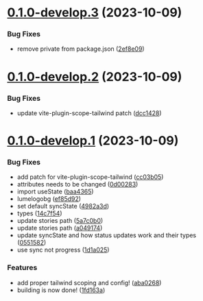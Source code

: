 # [0.1.0-develop.3](https://git.lumeweb.com/LumeWeb/sdk/compare/v0.1.0-develop.2...v0.1.0-develop.3) (2023-10-09)


### Bug Fixes

* remove private from package.json ([2ef8e09](https://git.lumeweb.com/LumeWeb/sdk/commit/2ef8e09346c81af4ce4b6971a11d6d0905a7de3f))

# [0.1.0-develop.2](https://git.lumeweb.com/LumeWeb/sdk/compare/v0.1.0-develop.1...v0.1.0-develop.2) (2023-10-09)


### Bug Fixes

* update vite-plugin-scope-tailwind patch ([dcc1428](https://git.lumeweb.com/LumeWeb/sdk/commit/dcc1428743dd3be867166dd326bb48c086337034))

# [0.1.0-develop.1](https://git.lumeweb.com/LumeWeb/sdk/compare/v0.0.1...v0.1.0-develop.1) (2023-10-09)


### Bug Fixes

* add patch for vite-plugin-scope-tailwind ([cc03b05](https://git.lumeweb.com/LumeWeb/sdk/commit/cc03b056e358519be9ec771893b61b25b32eed87))
* attributes needs to be changed ([0d00283](https://git.lumeweb.com/LumeWeb/sdk/commit/0d00283ba1dab7b3ae06bb665d9f550abbd329a4))
* import useState ([baa4365](https://git.lumeweb.com/LumeWeb/sdk/commit/baa4365abb37a931f46dab957a748e54ac506faa))
* lumelogobg ([ef85d92](https://git.lumeweb.com/LumeWeb/sdk/commit/ef85d921a6abd9d5788257af2d8aec52157d01e6))
* set default syncState ([4982a3d](https://git.lumeweb.com/LumeWeb/sdk/commit/4982a3dd1a8ba932c3ab4f4427aadeba6295b22f))
* types ([14c7f54](https://git.lumeweb.com/LumeWeb/sdk/commit/14c7f5401b338f1aacee19019d9e299bb5f87b1d))
* update stories path ([5a7c0b0](https://git.lumeweb.com/LumeWeb/sdk/commit/5a7c0b01b062a4ace0a66c11436339f70f6a8963))
* update stories path ([a049174](https://git.lumeweb.com/LumeWeb/sdk/commit/a04917449ef442ca20eb1cb257ab18188972c7ad))
* update syncState and how status updates work and their types ([0551582](https://git.lumeweb.com/LumeWeb/sdk/commit/05515828877bddf435eaf44108793f156302b8c0))
* use sync not progress ([1d1a025](https://git.lumeweb.com/LumeWeb/sdk/commit/1d1a02527b83d9d0892664755ec28b3ae13e3aba))


### Features

* add proper tailwind scoping and config! ([aba0268](https://git.lumeweb.com/LumeWeb/sdk/commit/aba02687dba803d53ecedb77155dca3945f53f1d))
* building is now done! ([1fd163a](https://git.lumeweb.com/LumeWeb/sdk/commit/1fd163afc879fbf1d307247e6d87cda4e0255c55))
